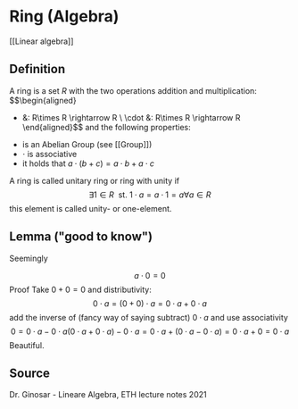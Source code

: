 # Ring (Algebra)
[[Linear algebra]]


## Definition
A ring is a set $R$ with the two operations addition and multiplication:
$$\begin{aligned}
+ &: R\times R \rightarrow R \\
\cdot &: R\times R \rightarrow R
\end{aligned}$$
and the following properties:
-  is an Abelian Group (see [[Group]])
- $\cdot$ is associative
- it holds that $a\cdot(b+c) = a\cdot b + a\cdot c$
  
A ring is called unitary ring or ring with unity if $$\exists 1 \in R \ \text{ st. } 1\cdot a = a\cdot 1 = a \forall a\in R$$ this element is called unity- or one-element.


## Lemma ("good to know")
Seemingly

$$a \cdot 0 = 0$$
Proof
Take $0+ 0 = 0$ and distributivity:
$$0\cdot a = (0+0)\cdot a = 0\cdot a+ 0\cdot a$$
add the inverse of (fancy way of saying subtract) $0\cdot a$ and use associativity
$$0 = 0\cdot a - 0\cdot a (0\cdot a + 0\cdot a) - 0\cdot a = 0\cdot a + (0\cdot a -0\cdot a)= 0\cdot a + 0 = 0\cdot a$$
Beautiful.


## Source
Dr. Ginosar - Lineare Algebra, ETH lecture notes 2021